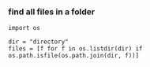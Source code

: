 ### find all files in a folder

```
import os

dir = "directory"
files = [f for f in os.listdir(dir) if os.path.isfile(os.path.join(dir, f))]

```
